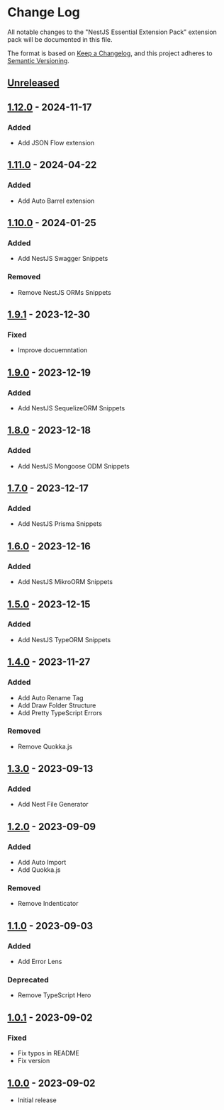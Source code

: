 # Change Log

All notable changes to the "NestJS Essential Extension Pack" extension pack will be documented in this file.

The format is based on [Keep a Changelog](https://keepachangelog.com/en/1.0.0/),
and this project adheres to [Semantic Versioning](https://semver.org/spec/v2.0.0.html).

## [Unreleased]

## [1.12.0] - 2024-11-17

### Added

- Add JSON Flow extension

## [1.11.0] - 2024-04-22

### Added

- Add Auto Barrel extension

## [1.10.0] - 2024-01-25

### Added

- Add NestJS Swagger Snippets

### Removed

- Remove NestJS ORMs Snippets

## [1.9.1] - 2023-12-30

### Fixed

- Improve docuemntation

## [1.9.0] - 2023-12-19

### Added

- Add NestJS SequelizeORM Snippets

## [1.8.0] - 2023-12-18

### Added

- Add NestJS Mongoose ODM Snippets

## [1.7.0] - 2023-12-17

### Added

- Add NestJS Prisma Snippets

## [1.6.0] - 2023-12-16

### Added

- Add NestJS MikroORM Snippets

## [1.5.0] - 2023-12-15

### Added

- Add NestJS TypeORM Snippets

## [1.4.0] - 2023-11-27

### Added

- Add Auto Rename Tag
- Add Draw Folder Structure
- Add Pretty TypeScript Errors

### Removed

- Remove Quokka.js

## [1.3.0] - 2023-09-13

### Added

- Add Nest File Generator

## [1.2.0] - 2023-09-09

### Added

- Add Auto Import
- Add Quokka.js

### Removed

- Remove Indenticator

## [1.1.0] - 2023-09-03

### Added

- Add Error Lens

### Deprecated

- Remove TypeScript Hero

## [1.0.1] - 2023-09-02

### Fixed

- Fix typos in README
- Fix version

## [1.0.0] - 2023-09-02

- Initial release

[unreleased]: https://github.com/ManuelGil/vscode-nestjs-pack/compare/v1.11.0...HEAD
[1.12.0]: https://github.com/ManuelGil/vscode-nestjs-pack/compare/v1.11.0...v1.12.0
[1.11.0]: https://github.com/ManuelGil/vscode-nestjs-pack/compare/v1.10.0...v1.11.0
[1.10.0]: https://github.com/ManuelGil/vscode-nestjs-pack/compare/v1.9.1...v1.10.0
[1.9.1]: https://github.com/ManuelGil/vscode-nestjs-pack/compare/v1.9.0...v1.9.1
[1.9.0]: https://github.com/ManuelGil/vscode-nestjs-pack/compare/v1.8.0...v1.9.0
[1.8.0]: https://github.com/ManuelGil/vscode-nestjs-pack/compare/v1.7.0...v1.8.0
[1.7.0]: https://github.com/ManuelGil/vscode-nestjs-pack/compare/v1.6.0...v1.7.0
[1.6.0]: https://github.com/ManuelGil/vscode-nestjs-pack/compare/v1.5.0...v1.6.0
[1.5.0]: https://github.com/ManuelGil/vscode-nestjs-pack/compare/v1.4.0...v1.5.0
[1.4.0]: https://github.com/ManuelGil/vscode-nestjs-pack/compare/v1.3.0...v1.4.0
[1.3.0]: https://github.com/ManuelGil/vscode-nestjs-pack/compare/v1.2.0...v1.3.0
[1.2.0]: https://github.com/ManuelGil/vscode-nestjs-pack/compare/v1.1.0...v1.2.0
[1.1.0]: https://github.com/ManuelGil/vscode-nestjs-pack/compare/v1.0.1...v1.1.0
[1.0.1]: https://github.com/ManuelGil/vscode-nestjs-pack/compare/v1.0.0...v1.0.1
[1.0.0]: https://github.com/ManuelGil/vscode-nestjs-pack/releases/tag/v1.0.0
